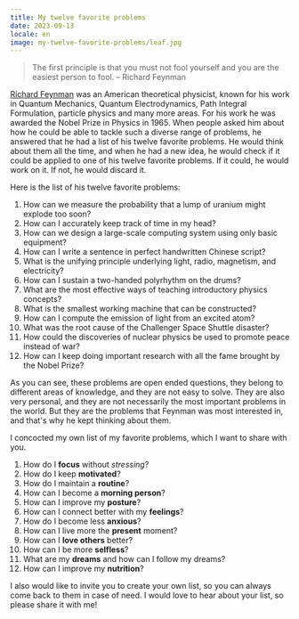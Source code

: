 ```yaml
---
title: My twelve favorite problems
date: 2023-09-13
locale: en
image: my-twelve-favorite-problems/leaf.jpg
---
```


> The first principle is that you must not fool yourself and you are the easiest person to fool.
> – Richard Feynman

[Richard Feynman](https://en.wikipedia.org/wiki/Richard_Feynman) was an American theoretical physicist, known for his work in Quantum Mechanics, Quantum Electrodynamics, Path Integral Formulation, particle physics and many more areas. For his work he was awarded the Nobel Prize in Physics in 1965. When people asked him about how he could be able to tackle such a diverse range of problems, he answered that he had a list of his twelve favorite problems. He would think about them all the time, and when he had a new idea, he would check if it could be applied to one of his twelve favorite problems. If it could, he would work on it. If not, he would discard it.

<!-- more -->

Here is the list of his twelve favorite problems:

1. How can we measure the probability that a lump of uranium might explode too soon?
2. How can I accurately keep track of time in my head?
3. How can we design a large-scale computing system using only basic equipment?
4. How can I write a sentence in perfect handwritten Chinese script?
5. What is the unifying principle underlying light, radio, magnetism, and electricity?
6. How can I sustain a two-handed polyrhythm on the drums?
7. What are the most effective ways of teaching introductory physics concepts?
8. What is the smallest working machine that can be constructed?
9. How can I compute the emission of light from an excited atom?
10. What was the root cause of the Challenger Space Shuttle disaster?
11. How could the discoveries of nuclear physics be used to promote peace instead of war?
12. How can I keep doing important research with all the fame brought by the Nobel Prize?

As you can see, these problems are open ended questions, they belong to different areas of knowledge, and they are not easy to solve. They are also very personal, and they are not necessarily the most important problems in the world. But they are the problems that Feynman was most interested in, and that's why he kept thinking about them.

I concocted my own list of my favorite problems, which I want to share with you.

1. How do I **focus** without _stressing_?
2. How do I keep **motivated**?
3. How do I maintain a **routine**?
4. How can I become a **morning person**?
5. How can I improve my **posture**?
6. How can I connect better with my **feelings**?
7. How do I become less **anxious**?
8. How can I live more the **present** moment?
9. How can I **love others** better?
10. How can I be more **selfless**?
11. What are my **dreams** and how can I follow my dreams?
12. How can I improve my **nutrition**?

I also would like to invite you to create your own list, so you can always come back to them in case of need. I would love to hear about your list, so please share it with me!
